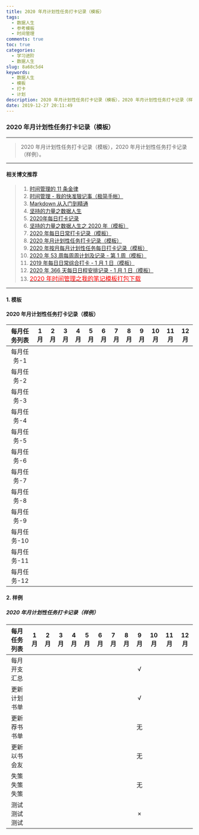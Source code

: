 ```yaml
---
title: 2020 年月计划性任务打卡记录（模板）
tags:
  - 数据人生
  - 参考模板
  - 时间管理
comments: true
toc: true
categories:
  - 学习进阶
  - 数据人生
slug: 8a68c5d4
keywords:
  - 数据人生
  - 模板
  - 打卡
  - 计划
description: 2020 年月计划性任务打卡记录（模板），2020 年月计划性任务打卡记录（样例）。
date: 2019-12-27 20:11:49
---
```

<script type="text/javascript" src="/assets/js/dist/bai.js"></script>

### 2020 年月计划性任务打卡记录（模板）
---
> 2020 年月计划性任务打卡记录（模板），2020 年月计划性任务打卡记录（样例）。
---

#### 相关博文推荐
> 1. [时间管理的 11 条金律](/archives/2717eb9f.html)
> 2. [时间管理 - 我的快准狠记事（极简手帐）](/archives/8d07f8dd.html)
> 3. [Markdown 从入门到精通](/archives/e0c74487.html)
> 4. [坚持的力量之数据人生](/archives/307f1e37.html)
> 5. [2020年每日打卡记录](/archives/f110e2f8.html)
> 6. [坚持的力量之数据人生之 2020 年（模板）](/archives/2131716c.html)
> 7. [2020 年每日日常打卡记录（模板）](/archives/7735ae31.html)
> 8. [2020 年月计划性任务打卡记录（模板）](/archives/8a68c5d4.html)
> 9. [2020 年按月每月计划性任务每日打卡记录（模板）](/archives/e9541bbe.html)
> 10. [2020 年 53 周每周周计划及记录 - 第 1 周（模板）](/archives/f5999699.html)
> 11. [2019 年每日日常综合打卡 - 1 月 1 日（模板）](/archives/742f2e03.html)
> 12. [2020 年 366 天每日日程安排记录 - 1 月 1 日（模板）](/archives/d1177c9b.html)
> 13. [<font color="red" size=3>2020 年时间管理之我的笔记模板打包下载</font>](/archives/eef5f093.html)
---

#### 1. 模板

#### 2020 年月计划性任务打卡记录（模板）

|每月任务列表| 1月| 2月| 3月| 4月| 5月| 6月| 7月| 8月| 9月|10月|11月|12月|
|:----------:|:--:|:--:|:--:|:--:|:--:|:--:|:--:|:--:|:--:|:--:|:--:|:--:|
|每月任务-1  |    |    |    |    |    |    |    |    |    |    |    |    |
|每月任务-2  |    |    |    |    |    |    |    |    |    |    |    |    |
|每月任务-3  |    |    |    |    |    |    |    |    |    |    |    |    |
|每月任务-4  |    |    |    |    |    |    |    |    |    |    |    |    |
|每月任务-5  |    |    |    |    |    |    |    |    |    |    |    |    |
|每月任务-6  |    |    |    |    |    |    |    |    |    |    |    |    |
|每月任务-7  |    |    |    |    |    |    |    |    |    |    |    |    |
|每月任务-8  |    |    |    |    |    |    |    |    |    |    |    |    |
|每月任务-9  |    |    |    |    |    |    |    |    |    |    |    |    |
|每月任务-10 |    |    |    |    |    |    |    |    |    |    |    |    |
|每月任务-11 |    |    |    |    |    |    |    |    |    |    |    |    |
|每月任务-12 |    |    |    |    |    |    |    |    |    |    |    |    |


#### 2. 样例

##### 2020 年月计划性任务打卡记录（样例）

|每月任务列表| 1月| 2月| 3月| 4月| 5月| 6月| 7月| 8月| 9月|10月|11月|12月|
|:----------:|:--:|:--:|:--:|:--:|:--:|:--:|:--:|:--:|:--:|:--:|:--:|:--:|
|每月开支汇总|    |    |    |    |    |    |    |    | √  |    |    |    |
|更新计划书单|    |    |    |    |    |    |    |    | √  |    |    |    |
|更新荐书书单|    |    |    |    |    |    |    |    | 无 |    |    |    |
|更新以书会友|    |    |    |    |    |    |    |    | 无 |    |    |    |
|失策失策失策|    |    |    |    |    |    |    |    | 无 |    |    |    |
|测试测试测试|    |    |    |    |    |    |    |    | ×  |    |    |    |
